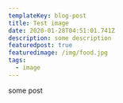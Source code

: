 ```yaml
---
templateKey: blog-post
title: Test image
date: 2020-01-28T04:51:01.741Z
description: some description
featuredpost: true
featuredimage: /img/food.jpg
tags:
  - image
---
```

some post
